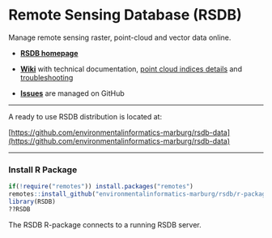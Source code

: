 # Remote Sensing Database (RSDB)
Manage remote sensing raster, point-cloud and vector data online. 

* **[RSDB homepage](https://environmentalinformatics-marburg.github.io/rsdb)**

* **[Wiki](https://github.com/environmentalinformatics-marburg/rsdb/wiki)** with technical documentation, [point cloud indices details](https://github.com/environmentalinformatics-marburg/rsdb/wiki/Point-cloud-indices) and [troubleshooting](https://github.com/environmentalinformatics-marburg/rsdb/wiki/Troubleshooting)

* **[Issues](https://github.com/environmentalinformatics-marburg/rsdb/issues)** are managed on GitHub

---------------------------------------

A ready to use RSDB distribution is located at:

[https://github.com/environmentalinformatics-marburg/rsdb-data](https://github.com/environmentalinformatics-marburg/rsdb-data)

---------------------------------------

### Install R Package

```R
if(!require("remotes")) install.packages("remotes")
remotes::install_github("environmentalinformatics-marburg/rsdb/r-package")
library(RSDB)
??RSDB
```

The RSDB R-package connects to a running RSDB server.
